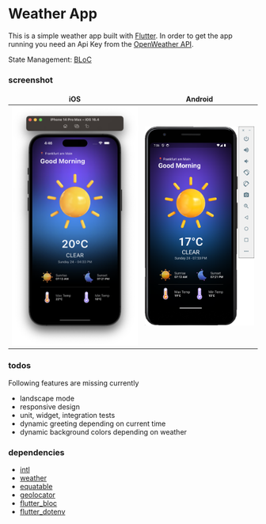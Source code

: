 # Weather App

This is a simple weather app built with [Flutter](https://flutter.dev/). In order to get the app running you need an Api Key from the [OpenWeather API](https://openweathermap.org/api).

State Management: [BLoC](https://bloclibrary.dev/#/)

### screenshot

<style>
td, th {
   border: none!important;
}
</style>

| iOS                                                       | Android                                                       |
| --------------------------------------------------------- | ------------------------------------------------------------- |
| <img src="screenshot_ios.png" alt="drawing" width="300"/> | <img src="screenshot_android.png" alt="drawing" width="254"/> |


### todos

Following features are missing currently

- landscape mode
- responsive design
- unit, widget, integration tests
- dynamic greeting depending on current time
- dynamic background colors depending on weather

### dependencies

- [intl](https://pub.dev/packages/intl)
- [weather](https://pub.dev/packages/weather)
- [equatable](https://pub.dev/packages/equatable)
- [geolocator](https://pub.dev/packages/geolocator)
- [flutter_bloc](https://pub.dev/packages/flutter_bloc)
- [flutter_dotenv](https://pub.dev/packages/flutter_dotenv)
